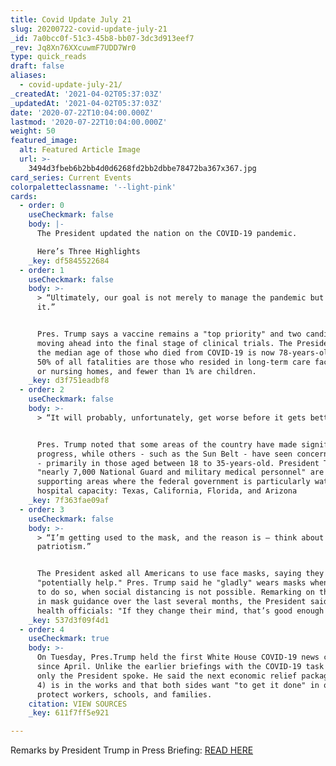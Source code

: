 ```yaml
---
title: Covid Update July 21
slug: 20200722-covid-update-july-21
_id: 7a0bcc0f-51c3-45b8-bb07-3dc3d913eef7
_rev: Jq8Xn76XXcuwmF7UDD7Wr0
type: quick_reads
draft: false
aliases:
  - covid-update-july-21/
_createdAt: '2021-04-02T05:37:03Z'
_updatedAt: '2021-04-02T05:37:03Z'
date: '2020-07-22T10:04:00.000Z'
lastmod: '2020-07-22T10:04:00.000Z'
weight: 50
featured_image:
  alt: Featured Article Image
  url: >-
    3494d3fbeb6b2bb4d0d6268fd2bb2dbbe78472ba367x367.jpg
card_series: Current Events
colorpaletteclassname: '--light-pink'
cards:
  - order: 0
    useCheckmark: false
    body: |-
      The President updated the nation on the COVID-19 pandemic.

      Here’s Three Highlights
    _key: df5845522684
  - order: 1
    useCheckmark: false
    body: >-
      > “Ultimately, our goal is not merely to manage the pandemic but to end
      it.”


      Pres. Trump says a vaccine remains a "top priority" and two candidates are
      moving ahead into the final stage of clinical trials. The President says
      the median age of those who died from COVID-19 is now 78-years-old - about
      50% of all fatalities are those who resided in long-term care facilities
      or nursing homes, and fewer than 1% are children.
    _key: d3f751eadbf8
  - order: 2
    useCheckmark: false
    body: >-
      > “It will probably, unfortunately, get worse before it gets better.”


      Pres. Trump noted that some areas of the country have made significant
      progress, while others - such as the Sun Belt - have seen concerning rises
      - primarily in those aged between 18 to 35-years-old. President Trump said
      "nearly 7,000 National Guard and military medical personnel" are
      supporting areas where the federal government is particularly watching
      hospital capacity: Texas, California, Florida, and Arizona
    _key: 7f363fae09af
  - order: 3
    useCheckmark: false
    body: >-
      > “I’m getting used to the mask, and the reason is — think about
      patriotism.”


      The President asked all Americans to use face masks, saying they can
      "potentially help." Pres. Trump said he "gladly" wears masks when he needs
      to do so, when social distancing is not possible. Remarking on the change
      in mask guidance over the last several months, the President said of
      health officials: "If they change their mind, that’s good enough for me."
    _key: 537d3f09f4d1
  - order: 4
    useCheckmark: true
    body: >-
      On Tuesday, Pres.Trump held the first White House COVID-19 news conference
      since April. Unlike the earlier briefings with the COVID-19 task force,
      only the President spoke. He said the next economic relief package (phase
      4) is in the works and that both sides want "to get it done" in order to
      protect workers, schools, and families.
    citation: VIEW SOURCES
    _key: 611f7ff5e921

---
```

Remarks by President Trump in Press Briefing: [READ HERE](https://www.whitehouse.gov/briefings-statements/remarks-president-trump-press-briefing-072120/)